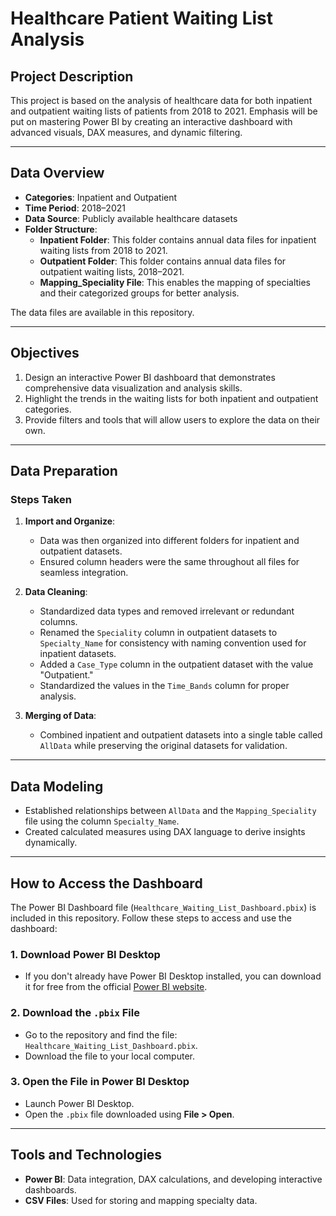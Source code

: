 # Healthcare Patient Waiting List Analysis

## Project Description
This project is based on the analysis of healthcare data for both inpatient and outpatient waiting lists of patients from 2018 to 2021. Emphasis will be put on mastering Power BI by creating an interactive dashboard with advanced visuals, DAX measures, and dynamic filtering.

---

## Data Overview
- **Categories**: Inpatient and Outpatient
- **Time Period**: 2018–2021
- **Data Source**: Publicly available healthcare datasets
- **Folder Structure**:
  - **Inpatient Folder**: This folder contains annual data files for inpatient waiting lists from 2018 to 2021.
  - **Outpatient Folder**: This folder contains annual data files for outpatient waiting lists, 2018–2021.
  - **Mapping_Speciality File**: This enables the mapping of specialties and their categorized groups for better analysis.

The data files are available in this repository.

---

## Objectives
1. Design an interactive Power BI dashboard that demonstrates comprehensive data visualization and analysis skills.
2. Highlight the trends in the waiting lists for both inpatient and outpatient categories.
3. Provide filters and tools that will allow users to explore the data on their own.

---

## Data Preparation
### Steps Taken
1. **Import and Organize**:
   - Data was then organized into different folders for inpatient and outpatient datasets.
   - Ensured column headers were the same throughout all files for seamless integration.

2. **Data Cleaning**:
   - Standardized data types and removed irrelevant or redundant columns.
   - Renamed the `Speciality` column in outpatient datasets to `Specialty_Name` for consistency with naming convention used for inpatient datasets.
   - Added a `Case_Type` column in the outpatient dataset with the value "Outpatient."
   - Standardized the values in the `Time_Bands` column for proper analysis.

3. **Merging of Data**:
   - Combined inpatient and outpatient datasets into a single table called `AllData` while preserving the original datasets for validation.

---

## Data Modeling
- Established relationships between `AllData` and the `Mapping_Speciality` file using the column `Specialty_Name`.
- Created calculated measures using DAX language to derive insights dynamically.

---

## How to Access the Dashboard

The Power BI Dashboard file (`Healthcare_Waiting_List_Dashboard.pbix`) is included in this repository. Follow these steps to access and use the dashboard:

### 1. **Download Power BI Desktop**
   - If you don't already have Power BI Desktop installed, you can download it for free from the official [Power BI website](https://powerbi.microsoft.com/desktop/).

### 2. **Download the `.pbix` File**
   - Go to the repository and find the file: `Healthcare_Waiting_List_Dashboard.pbix`.
   - Download the file to your local computer.

### 3. **Open the File in Power BI Desktop**
   - Launch Power BI Desktop.
   - Open the `.pbix` file downloaded using **File > Open**.

---

## Tools and Technologies
- **Power BI**: Data integration, DAX calculations, and developing interactive dashboards.
- **CSV Files**: Used for storing and mapping specialty data.
